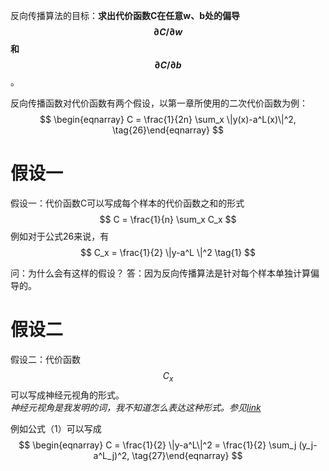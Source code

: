 反向传播算法的目标：**求出代价函数C在任意w、b处的偏导$$\partial C / \partial w$$和$$\partial C / \partial b$$**。  

反向传播函数对代价函数有两个假设，以第一章所使用的二次代价函数为例：  
$$
\begin{eqnarray}
  C = \frac{1}{2n} \sum_x \|y(x)-a^L(x)\|^2,
\tag{26}\end{eqnarray}
$$

# 假设一

假设一：代价函数C可以写成每个样本的代价函数之和的形式  
$$
C = \frac{1}{n} \sum_x C_x
$$
例如对于公式26来说，有  
$$
C_x = \frac{1}{2} \|y-a^L \|^2 \tag{1}
$$

问：为什么会有这样的假设？
答：因为反向传播算法是针对每个样本单独计算偏导的。  

# 假设二

假设二：代价函数$$C_x$$可以写成神经元视角的形式。  
*神经元视角是我发明的词，我不知道怎么表达这种形式。参见[link]()*

例如公式（1）可以写成  
$$
\begin{eqnarray}
  C = \frac{1}{2} \|y-a^L\|^2 = \frac{1}{2} \sum_j (y_j-a^L_j)^2,
\tag{27}\end{eqnarray}
$$